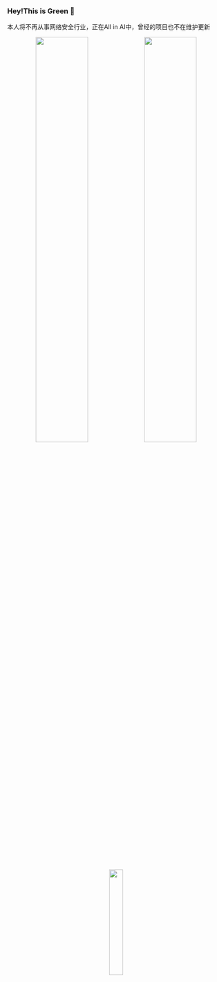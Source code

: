 


### Hey!This is Green 👋

本人将不再从事网络安全行业，正在All in AI中，曾经的项目也不在维护更新


<p align="center">
  <img width="49%" src="https://github-stats-alpha.vercel.app/api?username=INotGreen&cc=1f1b24&tc=f39c12&ic=c0392b&bc=ecf0f1&locale=cn"  />
  <img width="49%" src="https://github-readme-streak-stats.herokuapp.com/?user=INotGreen&theme=radical"  />
</p>
<p align="center">
  <img width="25%" src="https://profile-counter.glitch.me/INotGreen/count.svg"  />
</p>











